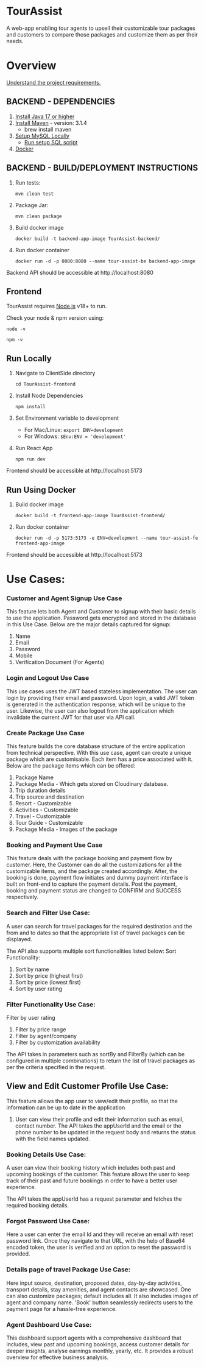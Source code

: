 # TourAssist

A web-app enabling tour agents to upsell their customizable tour packages and customers to compare those packages and customize them as per their needs.

# Overview

[Understand the project requirements.](https://dalu.sharepoint.com/:p:/r/teams/CSCI5308_Fall2023/_layouts/15/Doc.aspx?sourcedoc=%7BB2F1C7A0-286C-491A-B9E0-598ADE2064E0%7D&file=Group_9_TourAssist.pptx&action=edit&mobileredirect=true "Project description")

## BACKEND - DEPENDENCIES

1. [Install Java 17 or higher](https://www.oracle.com/java/technologies/javase/jdk17-archive-downloads.html)
2. [Install Maven](https://formulae.brew.sh/formula/maven) - version: 3.1.4
   - brew install maven
3. [Setup MySQL Locally](https://www.mysql.com/downloads/)
   - [Run setup SQL script](https://git.cs.dal.ca/courses/2023-fall/csci-5308/Group15/-/blob/main/ServerSide/TourAssist/sql/db-structure.sql)
4. [Docker](https://www.docker.com/products/docker-desktop/)

## BACKEND - BUILD/DEPLOYMENT INSTRUCTIONS

1. Run tests:

   `mvn clean test`

2. Package Jar:

   `mvn clean package`

3. Build docker image

   `docker build -t backend-app-image TourAssist-backend/`

4. Run docker container

   `docker run -d -p 8080:8080 --name tour-assist-be backend-app-image`

Backend API should be accessible at http://localhost:8080

## Frontend

TourAssist requires [Node.js](https://nodejs.org/) v18+ to run.

Check your node & npm version using:

`node -v`

`npm -v`

## Run Locally

1. Navigate to ClientSide directory

   `cd TourAssist-frontend `

2. Install Node Dependencies

   `npm install`

3. Set Environment variable to development

   - For Mac/Linux: `export ENV=development`
   - For Windows: `$Env:ENV = 'development'`

4. Run React App

   `npm run dev`

Frontend should be accessible at http://localhost:5173

## Run Using Docker

1. Build docker image

   `docker build -t frontend-app-image TourAssist-frontend/`

2. Run docker container

   `docker run -d -p 5173:5173 -e ENV=development --name tour-assist-fe frontend-app-image`

Frontend should be accessible at http://localhost:5173

# Use Cases:


### Customer and Agent Signup Use Case
This feature lets both Agent and Customer to signup with their basic details to use the application. Password gets encrypted and stored in the database in this Use Case.
Below are the major details captured for signup:
1. Name
2. Email
3. Password
4. Mobile
5. Verification Document (For Agents)

### Login  and Logout Use Case 

This use cases uses the JWT based stateless implementation. The user can login by providing their email and password.
Upon login, a valid JWT token is generated in the authentication response, which will be unique to the user.
Likewise, the user can also logout from the application which invalidate the current JWT for that user via API call.

### Create Package Use Case
This feature builds the core database structure of the entire application from technical perspective. With this use case, agent can create a unique package which are customisable. Each item has a price associated with it. Below are the package items which can be offered:
1. Package Name
2. Package Media - Which gets stored on Cloudinary database.
3. Trip duration details
4. Trip source and destination
5. Resort - Customizable
6. Activities - Customizable
7. Travel - Customizable
8. Tour Guide - Customizable
9. Package Media - Images of the package


### Booking and Payment Use Case
This feature deals with the package booking and payment flow by customer. Here, the Customer can do all the customizations for all the customizable items, and the package created accordingly. After, the booking is done, payment flow initiates and dummy payment interface is built on front-end to capture the payment details.
Post the payment, booking and payment status are changed to CONFIRM and SUCCESS respectively.


### Search and Filter Use Case:

A user can search for travel packages for the required destination and the from and to dates so that the 
appropriate list of travel packages can be displayed.

The API also supports multiple sort functionalities listed below:
Sort Functionality:

1. Sort by name
2. Sort by price (highest first)
3. Sort by price (lowest first)
4. Sort by user rating

### Filter Functionality Use Case:

Filter by user rating
1. Filter by price range
2. Filter by agent/company
3. Filter by customization availability

The API takes in parameters such as sortBy and FilterBy (which can be configured in multiple combinations) to return 
the list of travel packages as per the criteria 
specified in the request.

## View and Edit Customer Profile Use Case:

This feature allows the app user to view/edit their profile, so that the information can be up to date in the application

1. User can view their profile and edit their information such as email, contact number.
The API takes the appUserId and the email or the phone number to be updated in the request body and returns the status
with the field names updated.

### Booking Details Use Case:

A user can view their booking history which includes both past and upcoming bookings of the customer. This feature 
allows the user to keep track of their past and future bookings in order to have a better user experience.

The API takes the appUserId has a request parameter and fetches the required booking details.

### Forgot Password Use Case:
Here a user can enter the email Id and they will receive an email with reset password link. 
Once they navigate to that URL, with the help of Base64 encoded token, the user is verified and an option to reset the password is provided. 

### Details page of travel Package Use Case:
Here input source, destination, proposed dates, day-by-day activities, transport details, stay amenities, and agent contacts are showcased. 
One can also customize packages; default includes all. It also includes images of agent and company name. 'Book' button seamlessly redirects users to the payment page for a hassle-free experience. 

### Agent Dashboard Use Case: 
This dashboard support agents with a comprehensive dashboard that includes, view past and upcoming bookings, access customer details for deeper insights, analyse earnings monthly, yearly, etc.
It provides a robust overview for effective business analysis.
